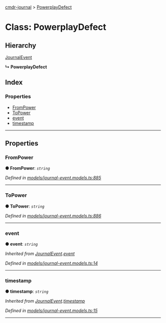 [cmdr-journal](../README.md) > [PowerplayDefect](../classes/powerplaydefect.md)



# Class: PowerplayDefect

## Hierarchy


 [JournalEvent](journalevent.md)

**↳ PowerplayDefect**







## Index

### Properties

* [FromPower](powerplaydefect.md#frompower)
* [ToPower](powerplaydefect.md#topower)
* [event](powerplaydefect.md#event)
* [timestamp](powerplaydefect.md#timestamp)



---
## Properties
<a id="frompower"></a>

###  FromPower

**●  FromPower**:  *`string`* 

*Defined in [models/journal-event.models.ts:885](https://github.com/chrisbruford/cmdr-journal/blob/5b08b7d/src/models/journal-event.models.ts#L885)*





___

<a id="topower"></a>

###  ToPower

**●  ToPower**:  *`string`* 

*Defined in [models/journal-event.models.ts:886](https://github.com/chrisbruford/cmdr-journal/blob/5b08b7d/src/models/journal-event.models.ts#L886)*





___

<a id="event"></a>

###  event

**●  event**:  *`string`* 

*Inherited from [JournalEvent](journalevent.md).[event](journalevent.md#event)*

*Defined in [models/journal-event.models.ts:14](https://github.com/chrisbruford/cmdr-journal/blob/5b08b7d/src/models/journal-event.models.ts#L14)*





___

<a id="timestamp"></a>

###  timestamp

**●  timestamp**:  *`string`* 

*Inherited from [JournalEvent](journalevent.md).[timestamp](journalevent.md#timestamp)*

*Defined in [models/journal-event.models.ts:15](https://github.com/chrisbruford/cmdr-journal/blob/5b08b7d/src/models/journal-event.models.ts#L15)*





___


